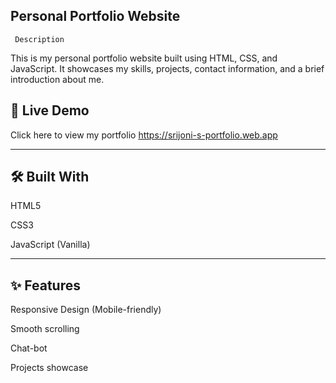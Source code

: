 ##  Personal Portfolio Website

     Description

This is my personal portfolio website built using HTML, CSS, and JavaScript. It showcases my skills, projects, contact information, and a brief introduction about me.

## 🔗 Live Demo
Click here to view my portfolio
https://srijoni-s-portfolio.web.app

---

## 🛠 Built With

HTML5

CSS3

JavaScript (Vanilla)

---

## ✨ Features

Responsive Design (Mobile-friendly)

Smooth scrolling

Chat-bot

Projects showcase





